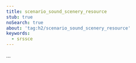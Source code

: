 ```yaml
---
title: scenario_sound_scenery_resource
stub: true
noSearch: true
about: 'tag:h2/scenario_sound_scenery_resource'
keywords:
  - srssce
---
```

...
